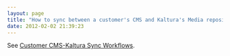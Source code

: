 ```yaml
---
layout: page
title: "How to sync between a customer's CMS and Kaltura's Media repository"
date: 2012-02-02 21:39:23
---
```


See <a href="http://knowledge.kaltura.com/node/307" target="_blank">Customer CMS-Kaltura Sync Workflows</a>.
